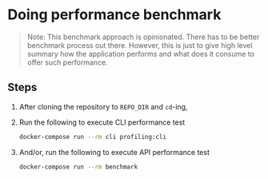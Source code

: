 # Doing performance benchmark

> Note: This benchmark approach is opinionated. There has to be better benchmark process out there. However, this is just to give high level summary how the application performs and what does it consume to offer such performance.

## Steps

1. After cloning the repository to `REPO_DIR` and `cd`-ing,
2. Run the following to execute CLI performance test
   ```sh
   docker-compose run --rm cli profiling:cli
   ```

3. And/or, run the following to execute API performance test
   ```sh
   docker-compose run --rm benchmark
   ```
